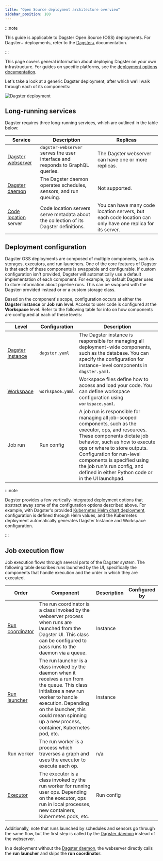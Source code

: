 ```yaml
---
title: "Open Source deployment architecture overview"
sidebar_position: 100
---
```



:::note

This guide is applicable to Dagster Open Source (OSS) deployments. For
Dagster+ deployments, refer to the [Dagster+](/dagster-plus/) documentation.

:::

This page covers general information about deploying Dagster on your own infrastructure. For guides on specific platforms, see the [deployment options documentation](/guides/deploy/deployment-options/).

Let's take a look at a generic Dagster deployment, after which we'll walk through each of its components:

<!-- https://excalidraw.com/#json=4771198026121216,nmLfShZ_frrUPJTUxaeI5g -->

![Dagster deployment](/images/guides/deploy/dagster-deployment.png)

## Long-running services

Dagster requires three long-running services, which are outlined in the table below:

| Service | Description | Replicas |
|---------|-------------|----------|
| [Dagster webserver](/guides/deploy/execution/webserver) | `dagster-webserver` serves the user interface and responds to GraphQL queries. | The Dagster webserver can have one or more replicas. |
| [Dagster daemon](/guides/deploy/execution/dagster-daemon) | The Dagster daemon operates schedules, sensors, and run queuing. | Not supported. |
| [Code location](/guides/deploy/code-locations/) server | Code location servers serve metadata about the collection of its Dagster definitions. | You can have many code location servers, but each code location can only have one replica for its server. |

## Deployment configuration

Dagster OSS deployments are composed of multiple components, such as storages, executors, and run launchers. One of the core features of Dagster is that each of these components is swappable and configurable. If custom configuration isn't provided, Dagster will automatically use a default implementation of each component. For example, by default Dagster uses <PyObject section="internals" module="dagster._core.storage.runs" object="SqliteRunStorage" /> to store information about pipeline runs. This can be swapped with the Dagster-provided <PyObject section="libraries" module="dagster_postgres" object="PostgresRunStorage"/> instead or or a custom storage class.

Based on the component's scope, configuration occurs at either the **Dagster instance** or **Job run** level. Access to user code is configured at the **Workspace** level. Refer to the following table for info on how components are configured at each of these levels:

| Level | Configuration | Description |
|-------|---------------|-------------|
| [Dagster instance](/guides/deploy/dagster-instance-configuration) | `dagster.yaml` | The Dagster instance is responsible for managing all deployment-wide components, such as the database. You can specify the configuration for instance-level components in `dagster.yaml`. |
| [Workspace](/guides/deploy/code-locations/workspace-yaml) | `workspace.yaml` | Workspace files define how to access and load your code. You can define workspace configuration using `workspace.yaml`. |
| Job run | Run config | A job run is responsible for managing all job-scoped components, such as the executor, ops, and resources. These components dictate job behavior, such as how to execute ops or where to store outputs. <br/> Configuration for run-level components is specified using the job run's run config, and defined in either Python code or in the UI launchpad. |
 
:::note

Dagster provides a few vertically-integrated deployment options that abstract
away some of the configuration options described above. For example, with
Dagster's provided [Kubernetes Helm chart deployment](/guides/deploy/deployment-options/kubernetes/deploying-to-kubernetes), configuration is defined through Helm values, and the Kubernetes deployment automatically generates Dagster Instance and Workspace configuration.

:::

## Job execution flow

Job execution flows through several parts of the Dagster system. The following table describes runs launched by the UI, specifically the components that handle execution and the order in which they are executed.

| Order | Component | Description | Configured by |
|-------|-----------|-------------|---------------|
| [Run coordinator](/guides/deploy/execution/run-coordinators) | The run coordinator is a class invoked by the webserver process when runs are launched from the Dagster UI. This class can be configured to pass runs to the daemon via a queue. | Instance |
| [Run launcher](/guides/deploy/execution/run-launchers) | The run launcher is a class invoked by the daemon when it receives a run from the queue. This class initializes a new run worker to handle execution. Depending on the launcher, this could mean spinning up a new process, container, Kubernetes pod, etc. | Instance |
| Run worker | The run worker is a process which traverses a graph and uses the executor to execute each op. | n/a |
| [Executor](/guides/operate/run-executors) | The executor is a class invoked by the run worker for running user ops. Depending on the executor, ops run in local processes, new containers, Kubernetes pods, etc. | Run config | 

Additionally, note that runs launched by schedules and sensors go through the same flow, but the first step is called by the [Dagster daemon](/guides/deploy/execution/dagster-daemon) instead of the webserver.

In a deployment without the [Dagster daemon](/guides/deploy/execution/dagster-daemon), the webserver directly calls the **run launcher** and skips the **run coordinator**.
